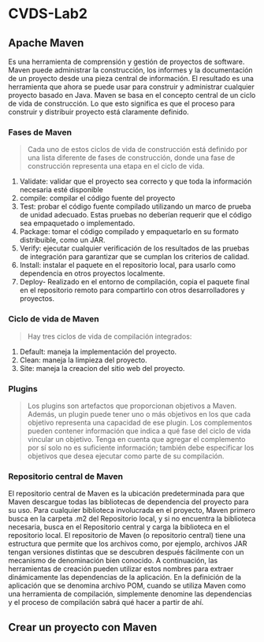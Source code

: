 # CVDS-Lab2

## **Apache Maven**

Es una herramienta de comprensión y gestión de proyectos de software. Maven puede administrar la construcción, los informes y la documentación de un proyecto desde una pieza central de información.
El resultado es una herramienta que ahora se puede usar para construir y administrar cualquier proyecto basado en Java.
Maven se basa en el concepto central de un ciclo de vida de construcción. Lo que esto significa es que el proceso para construir y distribuir proyecto está claramente definido.

### Fases de Maven

>Cada uno de estos ciclos de vida de construcción está definido por una lista diferente de fases de construcción, donde una fase de construcción representa una etapa en el ciclo de vida.

1) Validate: validar que el proyecto sea correcto y que toda la información necesaria esté disponible
2) compile: compilar el código fuente del proyecto
3) Test: probar el código fuente compilado utilizando un marco de prueba de unidad adecuado. Estas pruebas no deberían requerir que el código sea empaquetado o implementado.
4) Package: tomar el código compilado y empaquetarlo en su formato distribuible, como un JAR.
5) Verify: ejecutar cualquier verificación de los resultados de las pruebas de integración para garantizar que se cumplan los criterios de calidad.
6) Install: instalar el paquete en el repositorio local, para usarlo como dependencia en otros proyectos localmente.
7) Deploy- Realizado en el entorno de compilación, copia el paquete final en el repositorio remoto para compartirlo con otros desarrolladores y proyectos.

### Ciclo de vida de Maven

>Hay tres ciclos de vida de compilación integrados:

1) Default: maneja la implementación del proyecto.
2) Clean: maneja la limpieza del proyecto.
3) Site: maneja la creacion del sitio web del proyecto.

### Plugins

>Los plugins son artefactos que proporcionan objetivos a Maven. Además, un plugin puede tener uno o más objetivos en los que cada objetivo representa una capacidad de ese plugin. Los complementos pueden contener información que indica a qué fase del ciclo de vida vincular un objetivo. Tenga en cuenta que agregar el complemento por sí solo no es suficiente información; también debe especificar los objetivos que desea ejecutar como parte de su compilación.

### Repositorio central de Maven

El repositorio central de Maven es la ubicación predeterminada para que Maven descargue todas las bibliotecas de dependencia del proyecto para su uso. Para cualquier biblioteca involucrada en el proyecto, Maven primero busca en la carpeta .m2 del Repositorio local, y si no encuentra la biblioteca necesaria, busca en el Repositorio central y carga la biblioteca en el repositorio local.
El repositorio de Maven (o repositorio central) tiene una estructura que permite que los archivos como, por ejemplo, archivos JAR tengan versiones distintas que se descubren después fácilmente con un mecanismo de denominación bien conocido. A continuación, las herramientas de creación pueden utilizar estos nombres para extraer dinámicamente las dependencias de la aplicación. En la definición de la aplicación que se denomina archivo POM, cuando se utiliza Maven como una herramienta de compilación, simplemente denomine las dependencias y el proceso de compilación sabrá qué hacer a partir de ahí.


## Crear un proyecto con Maven
